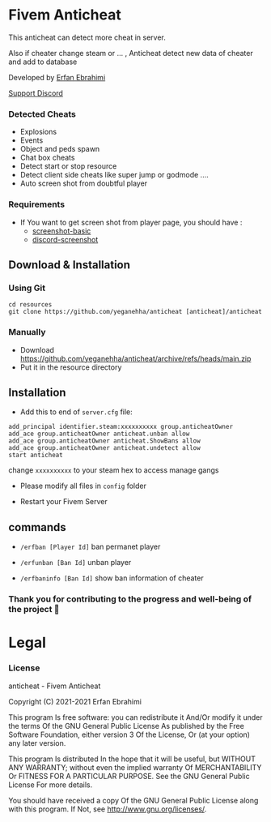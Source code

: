 # Fivem Anticheat

This anticheat can detect more cheat in server.

Also if cheater change steam or ... , Anticheat detect new data of cheater and add to database

Developed by [Erfan Ebrahimi](http://erfanebrahimi.ir)

[Support Discord](https://discord.gg/2rZBFXhGGQ)

### Detected Cheats
- Explosions
- Events
- Object and peds spawn
- Chat box cheats
- Detect start or stop resource
- Detect client side cheats like super jump or godmode ....
- Auto screen shot from doubtful player

### Requirements
* If You want to get screen shot from player page, you should have :
	* [screenshot-basic](https://github.com/citizenfx/screenshot-basic)
	* [discord-screenshot](https://github.com/jaimeadf/discord-screenshot) 

## Download & Installation

### Using Git
```
cd resources
git clone https://github.com/yeganehha/anticheat [anticheat]/anticheat
```

### Manually
- Download https://github.com/yeganehha/anticheat/archive/refs/heads/main.zip
- Put it in the resource directory


## Installation
- Add this to end of `server.cfg` file:

```
add_principal identifier.steam:xxxxxxxxxx group.anticheatOwner
add_ace group.anticheatOwner anticheat.unban allow
add_ace group.anticheatOwner anticheat.ShowBans allow
add_ace group.anticheatOwner anticheat.undetect allow
start anticheat
```
change `xxxxxxxxxx` to your steam hex to access manage gangs 

- Please modify all files in `config` folder

- Restart your Fivem Server


## commands
- `/erfban [Player Id]` ban permanet player

- `/erfunban [Ban Id]` unban player

- `/erfbaninfo [Ban Id]` show ban information of cheater


### Thank you for contributing to the progress and well-being of the project 🖤


# Legal
### License
anticheat - Fivem Anticheat

Copyright (C) 2021-2021 Erfan Ebrahimi

This program Is free software: you can redistribute it And/Or modify it under the terms Of the GNU General Public License As published by the Free Software Foundation, either version 3 Of the License, Or (at your option) any later version.

This program Is distributed In the hope that it will be useful, but WITHOUT ANY WARRANTY; without even the implied warranty Of MERCHANTABILITY Or FITNESS FOR A PARTICULAR PURPOSE. See the GNU General Public License For more details.

You should have received a copy Of the GNU General Public License along with this program. If Not, see http://www.gnu.org/licenses/.
